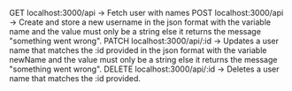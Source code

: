GET localhost:3000/api -> Fetch user with names
POST localhost:3000/api -> Create and store a new username in the json format with the variable name and the value must only be a string else it returns the message "something went wrong".
PATCH localhost:3000/api/:id -> Updates a user name that matches the :id provided in the json format with the variable newName and the value must only be a string else it returns the message "something went wrong".
DELETE localhost:3000/api/:id -> Deletes a user name that matches the :id provided.